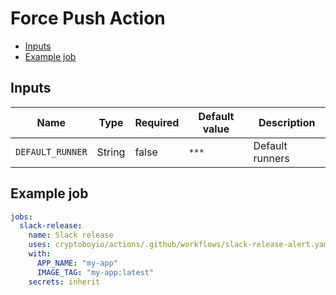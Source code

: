 # Force Push Action

- [Inputs](#inputs)
- [Example job](#example-job)

## Inputs

| Name             | Type   | Required | Default value | Description     |
| ---------------- | ------ | -------- | ------------- | --------------- |
| `DEFAULT_RUNNER` | String | false    | `***`         | Default runners |

## Example job

```yaml
jobs:
  slack-release:
    name: Slack release
    uses: cryptoboyio/actions/.github/workflows/slack-release-alert.yaml@v1
    with:
      APP_NAME: "my-app"
      IMAGE_TAG: "my-app:latest"
    secrets: inherit
```
